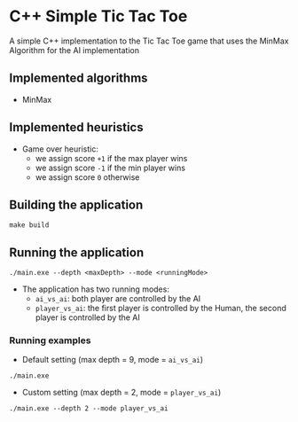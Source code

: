 # C++ Simple Tic Tac Toe

A simple C++ implementation to the Tic Tac Toe game that uses the MinMax Algorithm for the AI implementation

## Implemented algorithms

- MinMax

## Implemented heuristics

- Game over heuristic:
    - we assign score `+1` if the max player wins
    - we assign score `-1` if the min player wins
    - we assign score `0` otherwise

## Building the application

`make build`

## Running the application

`./main.exe --depth <maxDepth> --mode <runningMode>`

- The application has two running modes:
    - `ai_vs_ai`: both player are controlled by the AI
    - `player_vs_ai`: the first player is controlled by the Human, the second player is controlled by the AI

### Running examples
- Default setting (max depth = 9, mode = `ai_vs_ai`)

`./main.exe`

- Custom setting (max depth = 2, mode = `player_vs_ai`)

`./main.exe --depth 2 --mode player_vs_ai`

